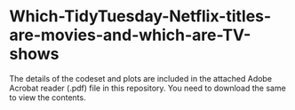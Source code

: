 # Which-TidyTuesday-Netflix-titles-are-movies-and-which-are-TV-shows

The details of the codeset and plots are included in the attached Adobe Acrobat reader (.pdf) file in this repository. 
You need to download the same to view the contents.
